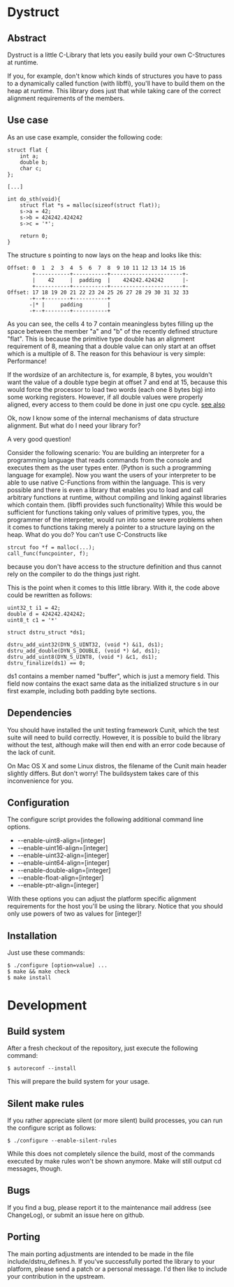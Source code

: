 Dystruct
========

Abstract
--------
Dystruct is a little C-Library that lets you easily build your own
C-Structures at runtime.

If you, for example, don't know which kinds of structures you have to pass to a
dynamically called function (with libffi), you'll have to build them on the heap at runtime. This
library does just that while taking care of the correct alignment requirements of the 
members.

Use case
--------
As an use case example, consider the following code:

    struct flat {
        int a;
        double b;
        char c;
    };
    
    [...]
    
    int do_sth(void){
        struct flat *s = malloc(sizeof(struct flat));
        s->a = 42;
        s->b = 424242.424242
        s->c = '*';
        
        return 0;
    }

The structure s pointing to now lays on the heap and
looks like this:

    Offset: 0  1  2  3  4  5  6  7  8  9 10 11 12 13 14 15 16 
            +-----------+-----------+-----------------------+-
            |    42     |  padding  |    424242.424242      |-
            +-----------+-----------+-----------------------+-
    Offset: 17 18 19 20 21 22 23 24 25 26 27 28 29 30 31 32 33
           -+--+--------+-----------+
           -|* |     padding        |
           -+--+--------+-----------+

As you can see, the cells 4 to 7 contain meaningless bytes filling
up the space between the member "a" and "b" of the recently defined structure "flat".
This is because the primitive type double has an alignment requirement
of 8, meaning that a double value can only start at an offset
which is a multiple of 8. The reason for this behaviour is very simple:
Performance! 

If the wordsize of an architecture is, for example, 8 bytes, you wouldn't
want the value of a double type begin at offset 7 and end at 15, because
this would force the processor to load two words (each one 8 bytes big) into some
working registers. However, if all double values were properly aligned,
every access to them could be done in just one cpu cycle.
[see also](http://en.wikipedia.org/wiki/Data_structure_alignment)

Ok, now I know some of the internal mechanisms of data structure alignment. But what
do I need your library for?

A very good question!

Consider the following scenario: 
You are building an interpreter for a programming
language that reads commands from the console and executes them as the user
types enter. (Python is such a programming language for example). 
Now you want
the users of your interpreter to be able to use native C-Functions from within the language. 
This is very possible and there is even a library that
enables you to load and call arbitrary functions at runtime, without compiling and linking
against libraries which contain them. (libffi provides such functionality)
While this would be sufficient for functions taking only values of primitive types, 
you, the programmer of the interpreter, would run into some severe problems when it
comes to functions taking merely a pointer to a structure laying on the heap.
What do you do? You can't use C-Constructs like

    strcut foo *f = malloc(...);
    call_func(funcpointer, f);
    
because you don't have access to the structure definition and thus cannot
rely on the compiler to do the things just right.

This is the point when it comes to this little library.
With it, the code above could be rewritten as follows:

    uint32_t i1 = 42;
    double d = 424242.424242;
    uint8_t c1 = '*'

    struct dstru_struct *ds1;
    
    dstru_add_uint32(DYN_S_UINT32, (void *) &i1, ds1);
    dstru_add_double(DYN_S_DOUBLE, (void *) &d, ds1);
    dstru_add_uint8(DYN_S_UINT8, (void *) &c1, ds1);
    dstru_finalize(ds1) == 0;
    
ds1 contains a member named "buffer", which is just a memory field.
This field now contains the exact same data as the initialized 
structure s in our first example, including both padding byte sections.

Dependencies
------------
You should have installed the unit testing framework Cunit, which
the test suite will need to build correctly. However, it is possible
to build the library without the test, although make will then end 
with an error code because of the lack of cunit. 

On Mac OS X and some Linux distros, the filename of the Cunit main
header slightly differs. But don't worry! The buildsystem takes care
of this inconvenience for you.

Configuration
-------------
The configure script provides the following additional
command line options.

* --enable-uint8-align=[integer] 
* --enable-uint16-align=[integer]
* --enable-uint32-align=[integer]
* --enable-uint64-align=[integer]
* --enable-double-align=[integer]
* --enable-float-align=[integer] 
* --enable-ptr-align=[integer]

With these options you can adjust the platform
specific alignment requirements for the host you'll be using
the library. Notice that you should only use powers of two
as values for [integer]!

Installation
------------
Just use these commands:

    $ ./configure [option=value] ...
    $ make && make check
    $ make install

Development
============

Build system
-----------
After a fresh checkout of the repository, just execute the following command:

    $ autoreconf --install

This will prepare the build system for your usage.

Silent make rules
-----------------
If you rather appreciate silent (or more silent)
build processes, you can run the configure script 
as follows:

    $ ./configure --enable-silent-rules

While this does not completely silence the build, most of the commands executed by make rules
won't be shown anymore. Make will still output cd messages, though.

Bugs
----
If you find a bug, please report it to the maintenance 
mail address (see ChangeLog), or submit an issue here on github.

Porting
-------
The main porting adjustments are intended to be made in the file
include/dstru_defines.h. If you've successfully ported the library
to your platform, please send a patch or a personal message. 
I'd then like to include your contribution in the upstream.
